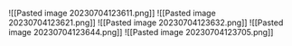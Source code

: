 ![[Pasted image 20230704123611.png]]
![[Pasted image 20230704123621.png]]
![[Pasted image 20230704123632.png]]
![[Pasted image 20230704123644.png]]
![[Pasted image 20230704123705.png]]